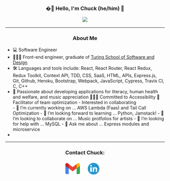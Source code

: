 
<h3 align="center">�🥁 Hello, I'm Chuck (he/him) 🥁</h3>
<p align="center">
  <img src="https://github-readme-stats.vercel.app/api?username=percworld&show_icons=true&theme=dracula"/>
</p>

---
<h3 align="center">About Me</h3>
<p align="center">
  <ul>
    <li>
      💻  Software Engineer
    </li>
    <li>
        👩🏽‍💻  Front-end engineer, graduate of <a href="https://turing.edu/"> Turing School of Software and Design</a>
    </li>
    <li>
      🛠  Languages and tools include: React, React Router, React Redux, Redux Toolkit, Context API, TDD, CSS, SaaS, HTML, APIs,
      Express.js, Git, Github, Heroku, Bootstrap, Webpack, JavaScript, Cypress, Travis CI, C, C++
    </li>
    <li>
      🌱  Passionate about developing applications for literacy, human health and welfare, and music appreciation
      🏄🏼‍♂️  Committed to Accessibility 
      🔋  Facilitator of team optimization - Interested in collaborating
    </li>
      - 🔭 I’m currently working on ... AWS Lambda (Faas) and Tail Call Optimization
      - 🌱 I’m looking forward to learning ... Python, Jamstack!
      - 👯 I’m looking to collaborate on ... Music protfolios for artists
      - 🤔 I’m looking for help with ... MySQL
      - 💬 Ask me about ... Express modules and microservice
    <li>
  </ul>
</p>

---

<h3 align="center">Contact Chuck:</h3>

<p align="center">
  <a href="mailto:chuck.morris.303@gmail.com" target="_blank"><img alt='turing logo' title='turing.edu' height="50" src="/gmail.png"></a> &nbsp;&nbsp;
  <a href="https://www.linkedin.com/in/chuck-morris-56819918/" target="_blank"><img alt='turing logo' title='turing.edu' height="50" src="/linkedin.png"></a> &nbsp;&nbsp;
</p><br>


<!--
**percworld/percworld** is a ✨ _special_ ✨ repository because its `README.md` (this file) appears on your GitHub profile.

Here are some ideas to get you started:

- 🔭 I’m currently working on ...
- 🌱 I’m currently learning ...
- 👯 I’m looking to collaborate on ...
- 🤔 I’m looking for help with ...
- 💬 Ask me about ...
- 📫 How to reach me: ...
- 😄 Pronouns: ...
- ⚡ Fun fact: ...
-->
